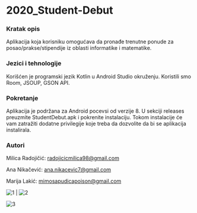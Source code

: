 # 2020_Student-Debut

### Kratak opis
Aplikacija koja korisniku omogućava da pronađe trenutne ponude za posao/prakse/stipendije iz oblasti informatike i matematike.

### Jezici i tehnologije
Korišćen je programski jezik Kotlin u Android Studio okruženju. Koristili smo Room, JSOUP, GSON API.

### Pokretanje
Aplikacija je podržana za Android pocevsi od verzije 8. U sekciji releases preuzmite StudentDebut.apk i pokrenite instalaciju. 
Tokom instalacije će vam zatražiti dodatne privilegije koje treba da dozvolite da bi se aplikacija instalirala. 

### Autori

Milica Radojičić: radojicicmilica98@gmail.com

Ana Nikačević: ana.nikacevic7@gmail.com

Marija Lakić: mimosapudicapoison@gmail.com


![1](https://user-images.githubusercontent.com/57152075/81669972-43d76580-9447-11ea-9b7b-6965845f08e0.gif) | ![2](https://user-images.githubusercontent.com/57152075/81671309-2acfb400-9449-11ea-963b-5b82c0c56c03.gif)

![3](https://user-images.githubusercontent.com/57152075/81672140-01fbee80-944a-11ea-9686-566940fd4c56.gif)




